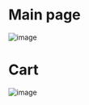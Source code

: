 # Main page
![image](https://user-images.githubusercontent.com/79946487/234162895-c1028de5-d376-413f-9455-c6fcf60efd0c.png)
# Cart
![image](https://user-images.githubusercontent.com/79946487/234163012-6ad2ebdd-4675-4b86-aad1-c8bdf099bc6d.png)
